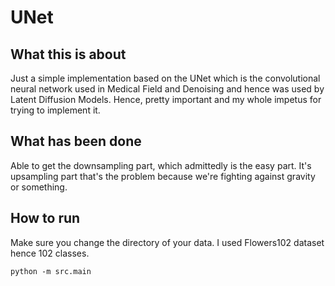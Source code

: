 # UNet

## What this is about
Just a simple implementation based on the UNet which is the convolutional neural network used in Medical Field and Denoising and hence was used by Latent Diffusion Models. Hence, pretty important and my whole impetus for trying to implement it. 

## What has been done 
Able to get the downsampling part, which admittedly is the easy part. It's upsampling part that's the problem because we're fighting against gravity or something. 

## How to run 

Make sure you change the directory of your data. I used Flowers102 dataset hence 102 classes. 

```
python -m src.main
```

